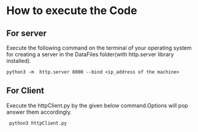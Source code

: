
# How to execute the Code

## For server

 Execute the following command on the terminal of your operating system for creating a server in the DataFiles folder(with http.server library installed).
 ```
 python3 -m  http.server 8000 --bind <ip_address of the machine>

```
## For Client

Execute the httpClient.py by the given below command.Options will pop answer them accordingly.

```
 python3 httpClient.py

```
